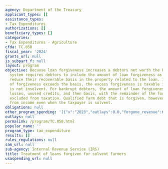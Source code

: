```yaml
---
agency: Department of the Treasury
applicant_types: []
assistance_types:
- Tax Expenditures
authorizations: []
beneficiary_types: []
categories:
- Tax Expenditures - Agriculture
cfda: TC.050
fiscal_year: '2024'
grants_url: null
is_subpart_f: null
layout: program
objective: Because loan forgiveness increases a debtors net worth the baseline tax
  system requires debtors to include the amount of loan forgiveness as income or else
  reduce their recoverable basis in the property related to the loan. If the amount
  of forgiveness exceeds the basis, the excess forgiveness is taxable if the taxpayer
  is not insolvent. For bankrupt debtors, the amount of loan forgiveness reduces carryover
  losses, unused credits, and then basis, with the remainder of the forgiven debt
  excluded from taxation. Qualified farm debt that is forgiven, however, is excluded
  from income even when the taxpayer is solvent.
obligations: null
other_program_spending: '[{"x":"2023","outlays":0.0,"forgone_revenue":60000000.0},{"x":"2024","outlays":0.0,"forgone_revenue":120000000.0},{"x":"2025","outlays":0.0,"forgone_revenue":120000000.0}]'
outlays: null
permalink: /program/TC.050.html
popular_name: ''
program_type: tax_expenditure
results: []
rules_regulations: null
sam_url: null
sub-agency: Internal Revenue Service (IRS)
title: Treatment of loans forgiven for solvent farmers
usaspending_url: null
---
```

